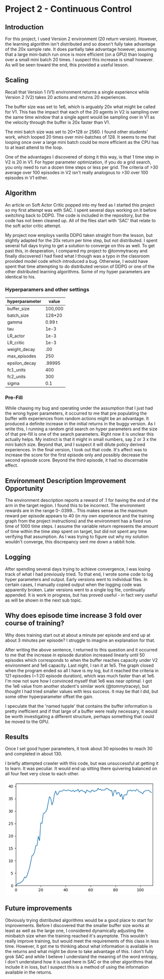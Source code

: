 # Project 2 - Continuous Control

## Introduction
For this project, I used Version 2 environment (20 return version).  However, the learning algorithm isn't distributed and so doesn't fully take advantage of the 20x sample rate.  It does partially take advantage however, assuming that a large mini-batch run once is more efficient (on a GPU) than looping over a small mini batch 20 times. I suspect this increase is small however.  As will be seen toward the end, this provided a useful lesson.

## Scaling
Recall that Version 1 (V1) environment returns a single experience while Version 2 (V2) takes 20 actions and returns 20 experiences.

The buffer size was set to 1e6, which is arguably 20x what might be called for V1.  This has the impact that each of the 20 agents in V2 is sampling over the same time window that a single agent would be sampling over in V1 as the velocity through the buffer is 20x faster than V1.

The mini batch size was set to 20*128 or 2560.  I found other students' work, which looped 20 times over mini-batches of 128.  It seems to me that looping once over a large mini batch could be more efficient as the CPU has to at least attend to the loop.

One of the advantages I discovered of doing it this way, is that 1 time step in V2 is 20 in V1. For hyper parameter optimization, if you do a grid search, you only need to run a dozen time steps or less per grid. The criteria of >30 average over 100 episodes in V2 isn't really analogous to >30 over 100 episodes in V1 either. 

## Algorithm
An article on Soft Actor Critic popped into my feed as I started this project so my first attempt was with SAC. I spent several days working on it before switching back to DDPG. The code is included in the repository, but the code has not been cleaned up.  All of the files start with 'SAC' that relate to the soft actor critic attempt.

My project now employs vanilla DDPG taken straight from the lesson, but slightly adapted for the 20x return per time step, but not distributed.  I spent several full days trying to get a solution to converge on this as well. To get past this, in desperation, I compared my project to @tommytracey and finally discovered I had fixed what I though was a typo in the classroom provided model code which introduced a bug.  Otherwise, I would have spent that time attempting to do distributed version of DDPG or one of the other distributed learning algorithms.  Some of my hyper parameters are identical to his.

### Hyperparamers and other settings

hyperparameter|value
---|---
buffer_size     | 100,000|
batch_size      | 128*20|
gamma           | 0.99 t
tau            | 1e-3
LR_actor       | 1e-3
LR_critic      | 1e-3
weight_decay   | .00 
max_episodes   | 250
epsilon_decay  | .99995
fc1_units      | 400
fc2_units      | 300
sigma          | 0.1

### Pre-Fill
While chasing my bug and operating under the assumption that I just had the wrong hyper parameters, it occurred to me that pre populating the buffer with experiences from random actions might be an advantage.  It produced a definite increase in the initial returns in the buggy version.  As I write this, I running a random grid search on hyper parameters and the size of that pre-fill is one of the search parameters.  Right now it is unclear this actually helps.  My instinct is that it might in small numbers, say 2 or 3 x the mini batch size.  Beyond that, and I suspect it will dilute policy derived experiences.
In the final version, I took out that code.  It's affect was to increase the score for the first episode only and possibly decrease the second episode score.  Beyond the third episode, it had no discernable effect.

## Environment Description Improvement Opportunity
The environment description reports a reward of .1 for having the end of the arm in the target region.  I found this to be incorrect. The environment rewards are in the range 0-.0399... This makes sense as the maximum reward per episode appears to 40 (in my own experience and the training graph from the project instructions) and the environment has a fixed run time of 1000 time steps.  I assume the variable return represents the amount of time within the time step spent on target, but did not spent any time verifying that assumption.  As I was trying to figure out why my solution wouldn't converge, this discrepancy sent me down a rabbit hole. 

## Logging
After spending several days trying to achieve convergence, I was losing track of what I had previously tried.  To that end, I wrote some code to log hyper parameters and output. Early versions went to individual files. In certain cases, I manually copied output when the logging code was apparently broken. Later versions went to a single log file, continually appended. It is work in progress, but has proved useful - in fact very useful as will be shown in the next sub topic.

## Why does episode time increase 3 fold over course of training?
Why does training start out at about a minute per episode and end up at about 3 minutes per episode?  I struggle to imagine an explanation for that.

After writing the above sentence, I returned to this question and it occurred to me that the increase in episode duration increased linearly until 50 episodes which corresponds to when the buffer reaches capacity under V2 environment and 1e6 capacity.  Last night, I ran it at 1e5.  The graph closed when the program ended so all I have is my log, but it reached the criteria in 121 episodes (~1:20 episode duration), which was much faster than at 1e6. I'm now not sure how I convinced myself that 1e6 was near optimal.  I got the 1e6 value from another student's similar work (@tommytracey), but thought I had tried smaller values with less success. It may be that I did, but some other hyperparameter offset the gain.

I speculate that the 'named tupple' that contains the buffer information is pretty inefficient and if that large of a buffer were really necessary, it would be worth investigating a different structure, perhaps something that could be moved to the GPU.

## Results
Once I set good hyper parameters, it took about 30 episodes to reach 30 and completed in about 130. 

I briefly attempted crawler with this code, but was unsuccessful at getting it to learn.  It was peculiar.  It would end up sitting there quivering balanced on all four feet very close to each other.  

![training](https://github.com/shogan50/p2_continuous_control/blob/master/training.PNG?raw=true "training" )

## Future improvements
Obviously trying distributed algorithms would be a good place to start for improvements.  Before I discovered that the smaller buffer size works at least as well as the large one, I considered dynamically adjusting the minibatch size when the training reached it's asymptote. This wouldn't really improve training, but would meet the requirements of this class in less time.  However, it got me to thinking about what information is available in the returns and what might be done to take advantage of this. I don't fully grok SAC and while I believe I understand the meaning of the word entropy, I don't understand how it is used here in SAC or the other algorithms that include it in loss, but I suspect this is a method of using the information available in the returns.

